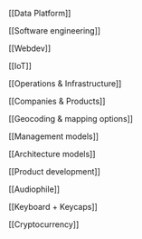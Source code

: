 [[Data Platform]]

[[Software engineering]]

[[Webdev]]

[[IoT]]

[[Operations & Infrastructure]]

[[Companies & Products]]

[[Geocoding & mapping options]]

[[Management models]]

[[Architecture models]]

[[Product development]]

[[Audiophile]]

[[Keyboard + Keycaps]]

[[Cryptocurrency]]
